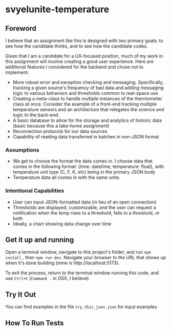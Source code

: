 # svyelunite-temperature

## Foreword

I believe that an assignment like this is designed with two primary goals: to see how the candidate thinks, and to see how the candidate codes.

Given that I am a candidate for a UX-focused position, much of my work in this assignment will involve creating a good user experience. Here are additional features I considered for the backend and chose not to implement:
- More robust error and exception checking and messaging. Specifically, tracking a given source's frequency of bad data and adding messaging logic to various behaviors and thresholds common to real-space use
- Creating a meta-class to handle multiple instances of the thermometer class at once. Consider the example of a front-end tracking multiple temperature sensors and an architecture that relegates the science and logic to the back-end.
- A basic database to allow for the storage and analytics of historic data (basic because this a take-home assignment)
- Reconnection protocols for our data sources
- Capability of reading data transferred in batches in non-JSON format

### Assumptions

- We get to choose the format the data comes in. I choose data that comes in the following format: {time: datetime, temperature: float}, with temperature unit type (C, F, K, etc) being in the primary JSON body
- Temperature data all comes in with the same units.

### Intentional Capabilities

- User can input JSON-formatted data (in lieu of an open connection)
- Thresholds are displayed, customizable, and the user can request a notification when the temp rises to a threshold, falls to a threshold, or both
- Ideally, a chart showing data change over time

## Get it up and running

Open a terminal window, navigate to this project's folder, and run `npm install` , then `npm run dev`. Navigate your browser to the URL that shows up when it's done building (mine is http://localhost:5173). 

To exit the process, return to the terminal window running this code, and use `Ctrl+C` (`Command .` in OSX, I believe)

## Try It Out

You can find examples in the file `try_this_json.json` for input examples

## How To Run Tests

